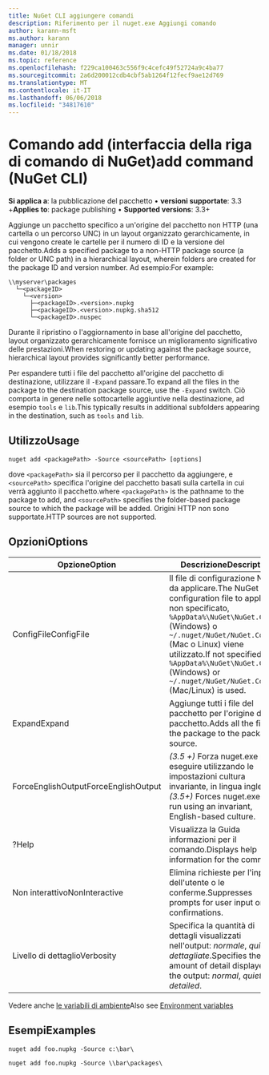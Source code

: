 ```yaml
---
title: NuGet CLI aggiungere comandi
description: Riferimento per il nuget.exe Aggiungi comando
author: karann-msft
ms.author: karann
manager: unnir
ms.date: 01/18/2018
ms.topic: reference
ms.openlocfilehash: f229ca100463c556f9c4cefc49f52724a9c4ba77
ms.sourcegitcommit: 2a6d200012cdb4cbf5ab1264f12fecf9ae12d769
ms.translationtype: MT
ms.contentlocale: it-IT
ms.lasthandoff: 06/06/2018
ms.locfileid: "34817610"
---
```

# <a name="add-command-nuget-cli"></a><span data-ttu-id="f64e0-103">Comando add (interfaccia della riga di comando di NuGet)</span><span class="sxs-lookup"><span data-stu-id="f64e0-103">add command (NuGet CLI)</span></span>

<span data-ttu-id="f64e0-104">**Si applica a**: la pubblicazione del pacchetto &bullet; **versioni supportate**: 3.3 +</span><span class="sxs-lookup"><span data-stu-id="f64e0-104">**Applies to**: package publishing &bullet; **Supported versions**: 3.3+</span></span>

<span data-ttu-id="f64e0-105">Aggiunge un pacchetto specifico a un'origine del pacchetto non HTTP (una cartella o un percorso UNC) in un layout organizzato gerarchicamente, in cui vengono create le cartelle per il numero di ID e la versione del pacchetto.</span><span class="sxs-lookup"><span data-stu-id="f64e0-105">Adds a specified package to a non-HTTP package source (a folder or UNC path) in a hierarchical layout, wherein folders are created for the package ID and version number.</span></span> <span data-ttu-id="f64e0-106">Ad esempio:</span><span class="sxs-lookup"><span data-stu-id="f64e0-106">For example:</span></span>

    \\myserver\packages
      └─<packageID>
        └─<version>
          ├─<packageID>.<version>.nupkg
          ├─<packageID>.<version>.nupkg.sha512
          └─<packageID>.nuspec

<span data-ttu-id="f64e0-107">Durante il ripristino o l'aggiornamento in base all'origine del pacchetto, layout organizzato gerarchicamente fornisce un miglioramento significativo delle prestazioni.</span><span class="sxs-lookup"><span data-stu-id="f64e0-107">When restoring or updating against the package source, hierarchical layout provides significantly better performance.</span></span>

<span data-ttu-id="f64e0-108">Per espandere tutti i file del pacchetto all'origine del pacchetto di destinazione, utilizzare il `-Expand` passare.</span><span class="sxs-lookup"><span data-stu-id="f64e0-108">To expand all the files in the package to the destination package source, use the `-Expand` switch.</span></span> <span data-ttu-id="f64e0-109">Ciò comporta in genere nelle sottocartelle aggiuntive nella destinazione, ad esempio `tools` e `lib`.</span><span class="sxs-lookup"><span data-stu-id="f64e0-109">This typically results in additional subfolders appearing in the destination, such as `tools` and `lib`.</span></span>

## <a name="usage"></a><span data-ttu-id="f64e0-110">Utilizzo</span><span class="sxs-lookup"><span data-stu-id="f64e0-110">Usage</span></span>

```cli
nuget add <packagePath> -Source <sourcePath> [options]
```

<span data-ttu-id="f64e0-111">dove `<packagePath>` sia il percorso per il pacchetto da aggiungere, e `<sourcePath>` specifica l'origine del pacchetto basati sulla cartella in cui verrà aggiunto il pacchetto.</span><span class="sxs-lookup"><span data-stu-id="f64e0-111">where `<packagePath>` is the pathname to the package to add, and `<sourcePath>` specifies the folder-based package source to which the package will be added.</span></span> <span data-ttu-id="f64e0-112">Origini HTTP non sono supportate.</span><span class="sxs-lookup"><span data-stu-id="f64e0-112">HTTP sources are not supported.</span></span>

## <a name="options"></a><span data-ttu-id="f64e0-113">Opzioni</span><span class="sxs-lookup"><span data-stu-id="f64e0-113">Options</span></span>

| <span data-ttu-id="f64e0-114">Opzione</span><span class="sxs-lookup"><span data-stu-id="f64e0-114">Option</span></span> | <span data-ttu-id="f64e0-115">Descrizione</span><span class="sxs-lookup"><span data-stu-id="f64e0-115">Description</span></span> |
| --- | --- |
| <span data-ttu-id="f64e0-116">ConfigFile</span><span class="sxs-lookup"><span data-stu-id="f64e0-116">ConfigFile</span></span> | <span data-ttu-id="f64e0-117">Il file di configurazione NuGet da applicare.</span><span class="sxs-lookup"><span data-stu-id="f64e0-117">The NuGet configuration file to apply.</span></span> <span data-ttu-id="f64e0-118">Se non specificato, `%AppData%\NuGet\NuGet.Config` (Windows) o `~/.nuget/NuGet/NuGet.Config` (Mac o Linux) viene utilizzato.</span><span class="sxs-lookup"><span data-stu-id="f64e0-118">If not specified, `%AppData%\NuGet\NuGet.Config` (Windows) or `~/.nuget/NuGet/NuGet.Config` (Mac/Linux) is used.</span></span>|
| <span data-ttu-id="f64e0-119">Expand</span><span class="sxs-lookup"><span data-stu-id="f64e0-119">Expand</span></span> | <span data-ttu-id="f64e0-120">Aggiunge tutti i file del pacchetto per l'origine del pacchetto.</span><span class="sxs-lookup"><span data-stu-id="f64e0-120">Adds all the files in the package to the package source.</span></span> |
| <span data-ttu-id="f64e0-121">ForceEnglishOutput</span><span class="sxs-lookup"><span data-stu-id="f64e0-121">ForceEnglishOutput</span></span> | <span data-ttu-id="f64e0-122">*(3.5 +)*  Forza nuget.exe per eseguire utilizzando le impostazioni cultura invariante, in lingua inglese.</span><span class="sxs-lookup"><span data-stu-id="f64e0-122">*(3.5+)* Forces nuget.exe to run using an invariant, English-based culture.</span></span> |
| <span data-ttu-id="f64e0-123">?</span><span class="sxs-lookup"><span data-stu-id="f64e0-123">Help</span></span> | <span data-ttu-id="f64e0-124">Visualizza la Guida informazioni per il comando.</span><span class="sxs-lookup"><span data-stu-id="f64e0-124">Displays help information for the command.</span></span> |
| <span data-ttu-id="f64e0-125">Non interattivo</span><span class="sxs-lookup"><span data-stu-id="f64e0-125">NonInteractive</span></span> | <span data-ttu-id="f64e0-126">Elimina richieste per l'input dell'utente o le conferme.</span><span class="sxs-lookup"><span data-stu-id="f64e0-126">Suppresses prompts for user input or confirmations.</span></span> |
| <span data-ttu-id="f64e0-127">Livello di dettaglio</span><span class="sxs-lookup"><span data-stu-id="f64e0-127">Verbosity</span></span> | <span data-ttu-id="f64e0-128">Specifica la quantità di dettagli visualizzati nell'output: *normale*, *quiet*, *dettagliate*.</span><span class="sxs-lookup"><span data-stu-id="f64e0-128">Specifies the amount of detail displayed in the output: *normal*, *quiet*, *detailed*.</span></span> |

<span data-ttu-id="f64e0-129">Vedere anche [le variabili di ambiente](cli-ref-environment-variables.md)</span><span class="sxs-lookup"><span data-stu-id="f64e0-129">Also see [Environment variables](cli-ref-environment-variables.md)</span></span>

## <a name="examples"></a><span data-ttu-id="f64e0-130">Esempi</span><span class="sxs-lookup"><span data-stu-id="f64e0-130">Examples</span></span>

```cli
nuget add foo.nupkg -Source c:\bar\

nuget add foo.nupkg -Source \\bar\packages\
```
